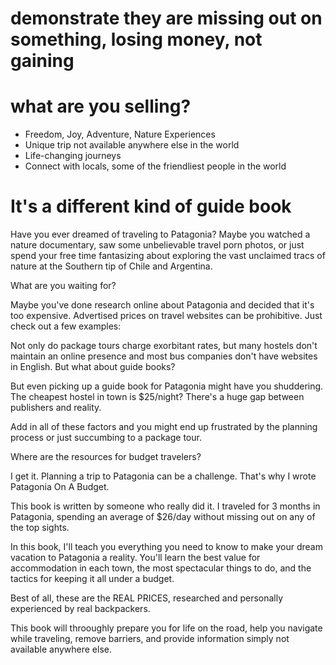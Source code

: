 # demonstrate they are missing out on something, losing money, not gaining 

# what are you selling? 
- Freedom, Joy, Adventure, Nature
Experiences 
- Unique trip not available anywhere else in the world 
- Life-changing journeys
- Connect with locals, some of the friendliest people in the world 

# It's a different kind of guide book 

Have you ever dreamed of traveling to Patagonia? Maybe you watched a nature documentary, saw some unbelievable travel porn photos, or just spend your free time fantasizing about exploring the vast unclaimed tracs of nature at the Southern tip of Chile and Argentina. 

What are you waiting for? 

Maybe you've done research online about Patagonia and decided that it's too expensive. Advertised prices on travel websites can be prohibitive. Just check out a few examples: 

Not only do package tours charge exorbitant rates, but many hostels don't maintain an online presence and most bus companies don't have websites in English. 
But what about guide books? 

But even picking up a guide book for Patagonia might have you shuddering. The cheapest hostel in town is $25/night? There's a huge gap between publishers and reality. 

Add in all of these factors and you might end up frustrated by the planning process or just succumbing to a package tour. 

Where are the resources for budget travelers? 

I get it. Planning a trip to Patagonia can be a challenge. That's why I wrote Patagonia On A Budget. 

This book is written by someone who really did it. I traveled for 3 months in Patagonia, spending an average of $26/day without missing out on any of the top sights. 

In this book, I'll teach you everything you need to know to make your dream vacation to Patagonia a reality. You'll learn the best value for accommodation in each town, the most spectacular things to do, and the tactics for keeping it all under a budget. 

Best of all, these are the REAL PRICES, researched and personally experienced by real backpackers. 

This book will throoughly prepare you for life on the road, help you navigate while traveling, remove barriers, and provide information simply not available anywhere else. 